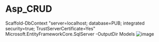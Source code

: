 # Asp_CRUD
Scaffold-DbContext "server=localhost; database=PUB; integrated security=true; TrustServerCertificate=Yes" Microsoft.EntityFrameworkCore.SqlServer -OutputDir Models
![image](https://github.com/JhonnFy/Asp_CRUD/assets/97255802/415646c8-d380-4920-a502-aa04e69e1a34)
